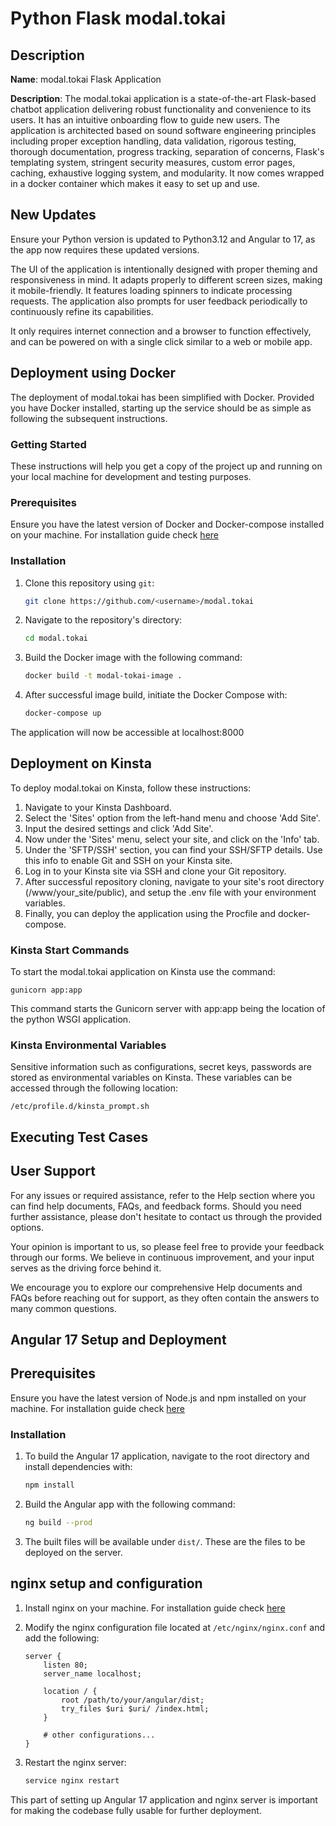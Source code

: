 # Python Flask modal.tokai

## Description

**Name**: modal.tokai Flask Application

**Description**: The modal.tokai application is a state-of-the-art Flask-based chatbot application delivering robust functionality and convenience to its users. It has an intuitive onboarding flow to guide new users. The application is architected based on sound software engineering principles including proper exception handling, data validation, rigorous testing, thorough documentation, progress tracking, separation of concerns, Flask's templating system, stringent security measures, custom error pages, caching, exhaustive logging system, and modularity. It now comes wrapped in a docker container which makes it easy to set up and use.

## New Updates

Ensure your Python version is updated to Python3.12 and Angular to 17, as the app now requires these updated versions. 

The UI of the application is intentionally designed with proper theming and responsiveness in mind. It adapts properly to different screen sizes, making it mobile-friendly. It features loading spinners to indicate processing requests. The application also prompts for user feedback periodically to continuously refine its capabilities.

It only requires internet connection and a browser to function effectively, and can be powered on with a single click similar to a web or mobile app.

## Deployment using Docker

The deployment of modal.tokai has been simplified with Docker. Provided you have Docker installed, starting up the service should be as simple as following the subsequent instructions.

### Getting Started

These instructions will help you get a copy of the project up and running on your local machine for development and testing purposes. 

### Prerequisites

Ensure you have the latest version of Docker and Docker-compose installed on your machine. For installation guide check [here](https://docs.docker.com/install/)

### Installation

1. Clone this repository using `git`:
    ```bash
    git clone https://github.com/<username>/modal.tokai
    ```

2. Navigate to the repository's directory:
    ```bash
    cd modal.tokai
    ```

3. Build the Docker image with the following command:
    ```bash
    docker build -t modal-tokai-image .
    ```

4. After successful image build, initiate the Docker Compose with:
    ```bash
    docker-compose up
    ```

The application will now be accessible at localhost:8000  

## Deployment on Kinsta

To deploy modal.tokai on Kinsta, follow these instructions:

1. Navigate to your Kinsta Dashboard.
2. Select the 'Sites' option from the left-hand menu and choose 'Add Site'.
3. Input the desired settings and click 'Add Site'.
4. Now under the 'Sites' menu, select your site, and click on the 'Info' tab.
5. Under the 'SFTP/SSH' section, you can find your SSH/SFTP details. Use this info to enable Git and SSH on your Kinsta site.
6. Log in to your Kinsta site via SSH and clone your Git repository.
7. After successful repository cloning, navigate to your site's root directory (/www/your_site/public), and setup the .env file with your environment variables.
8. Finally, you can deploy the application using the Procfile and docker-compose.

### Kinsta Start Commands
To start the modal.tokai application on Kinsta use the command:

```
gunicorn app:app
```

This command starts the Gunicorn server with app:app being the location of the python WSGI application.

### Kinsta Environmental Variables
Sensitive information such as configurations, secret keys, passwords are stored as environmental variables on Kinsta. These variables can be accessed through the following location:

```
/etc/profile.d/kinsta_prompt.sh
```

## Executing Test Cases

<!--- Existing content should remain here --->

## User Support

For any issues or required assistance, refer to the Help section where you can find help documents, FAQs, and feedback forms. Should you need further assistance, please don't hesitate to contact us through the provided options.

Your opinion is important to us, so please feel free to provide your feedback through our forms. We believe in continuous improvement, and your input serves as the driving force behind it.

We encourage you to explore our comprehensive Help documents and FAQs before reaching out for support, as they often contain the answers to many common questions.

## Angular 17 Setup and Deployment

## Prerequisites

Ensure you have the latest version of Node.js and npm installed on your machine. For installation guide check [here](https://nodejs.org/en/download/)

### Installation

1. To build the Angular 17 application, navigate to the root directory and install dependencies with:

    ```bash
    npm install
    ```

2. Build the Angular app with the following command:

    ```bash
    ng build --prod
    ```

3. The built files will be available under `dist/`. These are the files to be deployed on the server.

## nginx setup and configuration

1. Install nginx on your machine. For installation guide check [here](https://nginx.org/en/docs/install.html)

2. Modify the nginx configuration file located at `/etc/nginx/nginx.conf` and add the following:

    ```
    server {
        listen 80;
        server_name localhost;
        
        location / {
            root /path/to/your/angular/dist;
            try_files $uri $uri/ /index.html;
        }

        # other configurations...
    }
    ```
  
3. Restart the nginx server:

    ```bash
    service nginx restart
    ```

This part of setting up Angular 17 application and nginx server is important for making the codebase fully usable for further deployment.